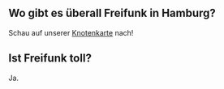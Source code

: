 Wo gibt es überall Freifunk in Hamburg?
-------

Schau auf unserer [Knotenkarte](https://map.hamburg.freifunk.net) nach!

Ist Freifunk toll?
-------

Ja.
